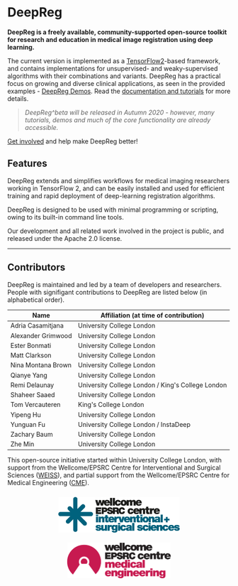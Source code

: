 # DeepReg

**DeepReg is a freely available, community-supported open-source toolkit for research
and education in medical image registration using deep learning.**

The current version is implemented as a [TensorFlow2](https://www.tensorflow.org/)-based
framework, and contains implementations for unsupervised- and weaky-supervised
algorithms with their combinations and variants. DeepReg has a practical focus on
growing and diverse clinical applications, as seen in the provided examples -
[DeepReg Demos](https://deepregnet.github.io/DeepReg/#/tutorial_demo). Read the
[documentation and tutorials](https://deepregnet.github.io/DeepReg/) for more details.

> _DeepReg^beta will be released in Autumn 2020 - however, many tutorials, demos and
> much of the core functionality are already accessible._

[Get involved](CONTRIBUTING.md) and help make DeepReg better!

## Features

DeepReg extends and simplifies workflows for medical imaging researchers working in
TensorFlow 2, and can be easily installed and used for efficient training and rapid
deployment of deep-learning registration algorithms.

DeepReg is designed to be used with minimal programming or scripting, owing to its
built-in command line tools.

Our development and all related work involved in the project is public, and released
under the Apache 2.0 license.

---

## Contributors

DeepReg is maintained and led by a team of developers and researchers. People with
signifigant contributions to DeepReg are listed below (in alphabetical order).

| Name               | Affiliation (at time of contribution)             |
| ------------------ | ------------------------------------------------- |
| Adria Casamitjana  | University College London                         |
| Alexander Grimwood | University College London                         |
| Ester Bonmati      | University College London                         |
| Matt Clarkson      | University College London                         |
| Nina Montana Brown | University College London                         |
| Qianye Yang        | University College London                         |
| Remi Delaunay      | University College London / King's College London |
| Shaheer Saaed      | University College London                         |
| Tom Vercauteren    | King's College London                             |
| Yipeng Hu          | University College London                         |
| Yunguan Fu         | University College London / InstaDeep             |
| Zachary Baum       | University College London                         |
| Zhe Min            | University College London                         |

This open-source initiative started within University College London, with support from
the Wellcome/EPSRC Centre for Interventional and Surgical Sciences
([WEISS](https://www.ucl.ac.uk/interventional-surgical-sciences/)), and partial support
from the Wellcome/EPSRC Centre for Medical Engineering
([CME](https://medicalengineering.org.uk/)).

<p style="text-align: center"><img src='https://raw.githubusercontent.com/DeepRegNet/DeepReg/master/docs/asset/weiss.jpg' alt='WEISS Logo' height="80" style="padding: 10px;" /><img src='https://raw.githubusercontent.com/DeepRegNet/DeepReg/master/docs/asset/medicalengineering.svg' alt='CME Logo' height="80" style="padding: 10px;"/></p>
